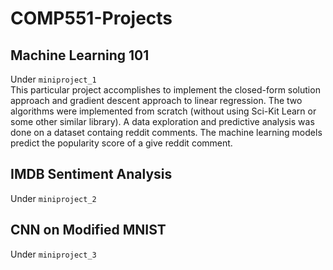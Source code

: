 # COMP551-Projects

## Machine Learning 101
Under `miniproject_1`<br>
This particular project accomplishes to implement the closed-form solution approach and gradient descent approach to linear regression. The two algorithms were implemented from scratch (without using Sci-Kit Learn or some other similar library). A data exploration and predictive analysis was done on a dataset containg reddit comments. The machine learning models predict the popularity score of a give reddit comment.

## IMDB Sentiment Analysis
Under `miniproject_2`<br>

## CNN on Modified MNIST
Under `miniproject_3`<br>
